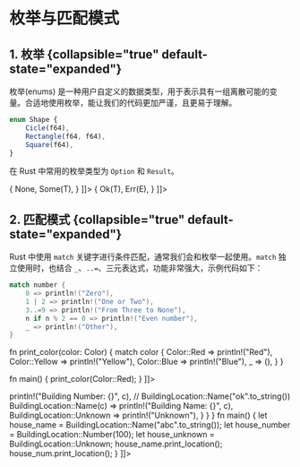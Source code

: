 # 枚举与匹配模式

<show-structure depth="3"/>

## 1. 枚举 {collapsible="true" default-state="expanded"}

枚举(enums) 是一种用户自定义的数据类型，用于表示具有一组离散可能的变量。合适地使用枚举，能让我们的代码更加严谨，且更易于理解。

```Javascript
enum Shape {
    Cicle(f64),
    Rectangle(f64, f64),
    Square(f64),
}
```

在 Rust 中常用的枚举类型为 `Option` 和 `Result`。

<tabs>
<tab title="Option">
<code-block lang="javascript">
<![CDATA[
pub enum Option<T> {
    None,
    Some(T),
}
]]>
</code-block>
</tab>
<tab title="Result">
<code-block lang="javascript">
<![CDATA[
pub enum Result<T, E> {
    Ok(T),
    Err(E),
}
]]>
</code-block>
</tab>
</tabs>

## 2. 匹配模式 {collapsible="true" default-state="expanded"}

Rust 中使用 `match` 关键字进行条件匹配，通常我们会和枚举一起使用。`match` 独立使用时，也结合 `_`、`..=`、三元表达式，功能非常强大，示例代码如下：

```Scala
match number {
    0 => println!("Zero"),
    1 | 2 => println!("One or Two"),
    3..=9 => println!("From Three to None"),
    n if n % 2 == 0 => println!("Even number"),
    _ => println!("Other"),
}
```


<tabs>
<tab title="枚举和匹配">
<code-block lang="scala">
<![CDATA[
enum Color {
    Red,
    Yellow,
    Blue,
}

fn print_color(color: Color) {
    match color {
        Color::Red => println!("Red"),
        Color::Yellow => println!("Yellow"),
        Color::Blue => println!("Blue"),
        _ => (),
    }
}

fn main() {
    print_color(Color::Red);
}
]]>
</code-block>
</tab>
<tab title="枚举条件">
<code-block lang="scala">
<![CDATA[
enum BuildingLocation {
    Number(i32),
    Name(String),  // 不用 &str
    Unknown,  // 其他未知信息
}

impl BuildingLocation {
    fn print_location(&self) {
        match self {
            // BuildingLocation::Number(44)
            BuildingLocation::Number(c) => println!("Building Number: {}", c),
            // BuildingLocation::Name("ok".to_string())
            BuildingLocation::Name(c) => println!("Building Name: {}", c),    
            BuildingLocation::Unknown => println!("Unknown"),    
        }
    }
}

fn main() {
    let house_name = BuildingLocation::Name("abc".to_string());
    let house_number = BuildingLocation::Number(100);
    let house_unknown = BuildingLocation::Unknown;
    house_name.print_location();
    house_num.print_location();
}
]]>
</code-block>
</tab>
</tabs>




